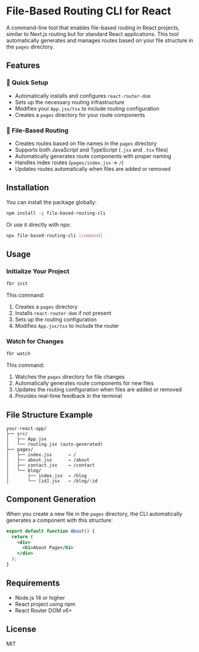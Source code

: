 # File-Based Routing CLI for React

A command-line tool that enables file-based routing in React projects, similar to Next.js routing but for standard React applications. This tool automatically generates and manages routes based on your file structure in the `pages` directory.

## Features

### 🚀 Quick Setup

- Automatically installs and configures `react-router-dom`
- Sets up the necessary routing infrastructure
- Modifies your `App.jsx/tsx` to include routing configuration
- Creates a `pages` directory for your route components

### 📁 File-Based Routing

- Creates routes based on file names in the `pages` directory
- Supports both JavaScript and TypeScript (`.jsx` and `.tsx` files)
- Automatically generates route components with proper naming
- Handles index routes (`pages/index.jsx` → `/`)
- Updates routes automatically when files are added or removed

## Installation

You can install the package globally:

```bash
npm install -g file-based-routing-cli
```

Or use it directly with npx:

```bash
npx file-based-routing-cli [command]
```

## Usage

### Initialize Your Project

```bash
fbr init
```

This command:

1. Creates a `pages` directory
2. Installs `react-router-dom` if not present
3. Sets up the routing configuration
4. Modifies `App.jsx/tsx` to include the router

### Watch for Changes

```bash
fbr watch
```

This command:

1. Watches the `pages` directory for file changes
2. Automatically generates route components for new files
3. Updates the routing configuration when files are added or removed
4. Provides real-time feedback in the terminal

## File Structure Example

```
your-react-app/
├── src/
│   ├── App.jsx
│   └── routing.jsx (auto-generated)
├── pages/
│   ├── index.jsx      → /
│   ├── about.jsx      → /about
│   ├── contact.jsx    → /contact
│   └── blog/
│       ├── index.jsx  → /blog
│       └── [id].jsx   → /blog/:id
```

## Component Generation

When you create a new file in the `pages` directory, the CLI automatically generates a component with this structure:

```jsx
export default function About() {
  return (
    <div>
      <h1>About Page</h1>
    </div>
  );
}
```

## Requirements

- Node.js 14 or higher
- React project using npm
- React Router DOM v6+

## License

MIT
